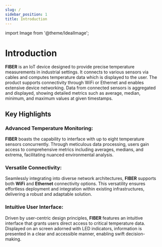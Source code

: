 ```yaml
---
slug: /
sidebar_position: 1
title: Introduction
---
```

import Image from '@theme/IdealImage';

# Introduction

**FIBER** is an IoT device designed to provide precise temperature measurements in industrial settings. It connects to various sensors via cables and computes temperature data which is displayed to the user. The product supports connectivity through WiFi or Ethernet and enables extensive device networking. Data from connected sensors is aggregated and displayed, showing detailed metrics such as average, median, minimum, and maximum values at given timestamps.

## Key Highlights

### Advanced Temperature Monitoring:

**FIBER** boasts the capability to interface with up to eight temperature sensors concurrently. Through meticulous data processing, users gain access to comprehensive metrics including averages, medians, and extrema, facilitating nuanced environmental analysis.

### Versatile Connectivity:

Seamlessly integrating into diverse network architectures, **FIBER** supports both **WiFi** and **Ethernet** connectivity options. This versatility ensures effortless deployment and integration within existing infrastructures, delivering a robust and adaptable solution.

### Intuitive User Interface:

Driven by user-centric design principles, **FIBER** features an intuitive interface that grants users direct access to critical temperature data. Displayed on an screen adorned with LED indicators, information is presented in a clear and accessible manner, enabling swift decision-making.
